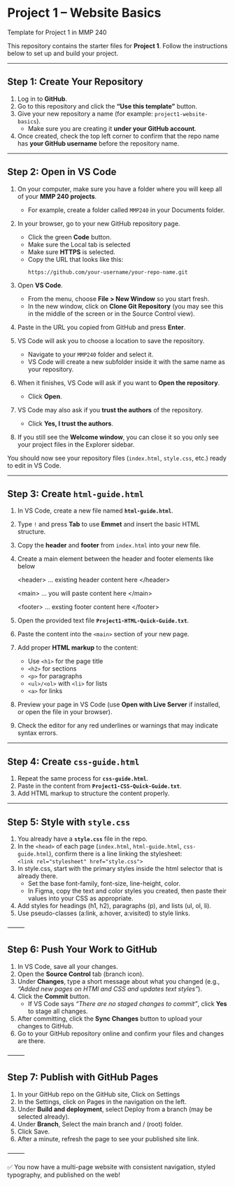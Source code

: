 # Project 1 – Website Basics

Template for Project 1 in MMP 240

This repository contains the starter files for **Project 1**. Follow the instructions below to set up and build your project.

---

## Step 1: Create Your Repository
1. Log in to **GitHub**.  
2. Go to this repository and click the **“Use this template”** button.  
3. Give your new repository a name (for example: `project1-website-basics`).  
   - Make sure you are creating it **under your GitHub account**.  
4. Once created, check the top left corner to confirm that the repo name has **your GitHub username** before the repository name.  

---

## Step 2: Open in VS Code

1. On your computer, make sure you have a folder where you will keep all of your **MMP 240 projects**.  
   - For example, create a folder called `MMP240` in your Documents folder.  

2. In your browser, go to your new GitHub repository page.  
   - Click the green **Code** button.  
   - Make sure the Local tab is selected
   - Make sure **HTTPS** is selected.  
   - Copy the URL that looks like this:  
     ```
     https://github.com/your-username/your-repo-name.git
     ```

3. Open **VS Code**.  
   - From the menu, choose **File > New Window** so you start fresh.  
   - In the new window, click on **Clone Git Repository** (you may see this in the middle of the screen or in the Source Control view).  

4. Paste in the URL you copied from GitHub and press **Enter**.  

5. VS Code will ask you to choose a location to save the repository.  
   - Navigate to your `MMP240` folder and select it.  
   - VS Code will create a new subfolder inside it with the same name as your repository.  

6. When it finishes, VS Code will ask if you want to **Open the repository**.  
   - Click **Open**.  

7. VS Code may also ask if you **trust the authors** of the repository.  
   - Click **Yes, I trust the authors**.  

8. If you still see the **Welcome window**, you can close it so you only see your project files in the Explorer sidebar.  

You should now see your repository files (`index.html`, `style.css`, etc.) ready to edit in VS Code.  

---

## Step 3: Create `html-guide.html`
1. In VS Code, create a new file named **`html-guide.html`**.  
2. Type `!` and press **Tab** to use **Emmet** and insert the basic HTML structure.  
3. Copy the **header** and **footer** from `index.html` into your new file.
4. Create a main element between the header and footer elements like below
   
	&lt;header&gt;
      ... existing header content here
    &lt;/header&gt;
 
    &lt;main&gt;
      ... you will paste content here
    &lt;/main&gt;
 
    &lt;footer&gt;
      ... exsting footer content here
    &lt;/footer&gt;
   
6. Open the provided text file **`Project1-HTML-Quick-Guide.txt`**.  
7. Paste the content into the `<main>` section of your new page.  
8. Add proper **HTML markup** to the content:
   - Use `<h1>` for the page title
   - `<h2>` for sections
   - `<p>` for paragraphs
   - `<ul>/<ol>` with `<li>` for lists
   - `<a>` for links  
9. Preview your page in VS Code (use **Open with Live Server** if installed, or open the file in your browser).  
10. Check the editor for any red underlines or warnings that may indicate syntax errors.  

---

## Step 4: Create `css-guide.html`
1. Repeat the same process for **`css-guide.html`**.  
2. Paste in the content from **`Project1-CSS-Quick-Guide.txt`**.  
3. Add HTML markup to structure the content properly.  

---

## Step 5: Style with `style.css`
1. You already have a **`style.css`** file in the repo.  
2. In the `<head>` of each page (`index.html`, `html-guide.html`, `css-guide.html`), confirm there is a line linking the stylesheet:  
   `<link rel="stylesheet" href="style.css">`
3. In style.css, start with the primary styles inside the html selector that is already there.
   - Set the base font-family, font-size, line-height, color.
   - In Figma, copy the text and color styles you created, then paste their values into your CSS as appropriate.
4.	Add styles for headings (h1, h2), paragraphs (p), and lists (ul, ol, li).
5.	Use pseudo-classes (a:link, a:hover, a:visited) to style links.

⸻

## Step 6: Push Your Work to GitHub
1.	In VS Code, save all your changes.
2.	Open the **Source Control** tab (branch icon).  
3. Under **Changes**, type a short message about what you changed (e.g., *“Added new pages on HTMl and CSS and updates text styles”*).  
4. Click the **Commit** button.  
	- If VS Code says *“There are no staged changes to commit”*, click **Yes** to stage all changes.  
5. After committing, click the **Sync Changes** button to upload your changes to GitHub.  
6.	Go to your GitHub repository online and confirm your files and changes are there.

⸻

## Step 7: Publish with GitHub Pages
1.	In your GitHub repo on the GitHub site, Click on Settings
2.  In the Settings, click on Pages in the navigation on the left.
3.	Under **Build and deployment**, select Deploy from a branch (may be selected already).
4.	Under **Branch**, Select the main branch and / (root) folder.
5.	Click Save.
6.	After a minute, refresh the page to see your published site link.

⸻

✅ You now have a multi-page website with consistent navigation, styled typography, and published on the web!


